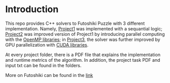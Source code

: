 # Introduction 

This repo provides C++ solvers to Futoshiki Puzzle with 3 different implementation. Namely, [Project1](/Project1/) was implemented with a sequantial logic; [Project2](/Project2/) was improved version of Project1 by introducing parallel computing with the [OpenMP libraries](https://www.openmp.org); in [Project3](/Project3/), the solver was further improved by GPU parallelization with [CUDA libraries](https://docs.nvidia.com/cuda-libraries/index.html). 

At every project folder, there is a PDF file that explains the implementation and runtime metrics of the algorithm. In addition, the project task PDF and input txt can be found in the folders.  

More on Futoshiki can be found in the [link](https://www.futoshiki.org/)